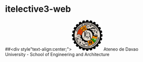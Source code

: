 # itelective3-web
##<div style"text-align:center;"><img src="addu-sea-logo.jpg" height="100px" width="100px"> Ateneo de Davao University - School of Engineering and Architecture</div>
